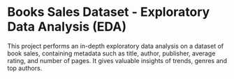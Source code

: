 # Books Sales Dataset - Exploratory Data Analysis (EDA)
This project performs an in-depth exploratory data analysis on a dataset of book sales, containing metadata such as title, author, publisher, average rating, and number of pages. It gives valuable insights of trends, genres and top authors.

